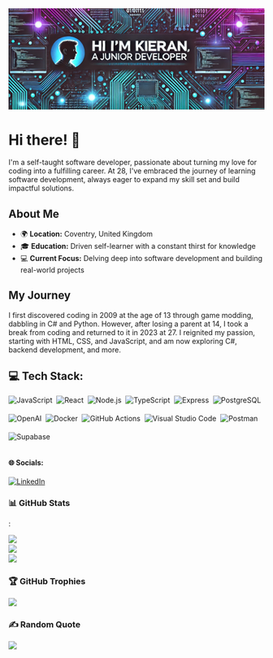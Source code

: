 <img src="./Banner.png">
<h1>Hi there! 👋</h1>

I'm a self-taught software developer, passionate about turning my love for coding into a fulfilling career. At 28, I've embraced the journey of learning software development, always eager to expand my skill set and build impactful solutions.

<h2>About Me</h2>

- 🌍 **Location:** Coventry, United Kingdom
- 🎓 **Education:** Driven self-learner with a constant thirst for knowledge
- 💻 **Current Focus:** Delving deep into software development and building real-world projects

<h2>My Journey</h2>

I first discovered coding in 2009 at the age of 13 through game modding, dabbling in C# and Python. However, after losing a parent at 14, I took a break from coding and returned to it in 2023 at 27. I reignited my passion, starting with HTML, CSS, and JavaScript, and am now exploring C#, backend development, and more.

<h2>💻 Tech Stack:</h2>

<div style="display: flex; flex-wrap: wrap; gap: 4px; justify-content: left;">
  <img src="https://img.shields.io/badge/JavaScript-F7DF1C?logo=javascript&logoColor=white" height="32" alt="JavaScript" style="margin-right: 4px">
  <img src="https://img.shields.io/badge/React-20232A?logo=react&logoColor=61DAFB" height="32" alt="React" style="margin-right: 4px">
  <img src="https://img.shields.io/badge/Node.js-8CC84B?logo=node.js&logoColor=white" height="32" alt="Node.js" style="margin-right: 4px">
  <img src="https://img.shields.io/badge/TypeScript-3178C6?logo=typescript&logoColor=white" height="32" alt="TypeScript" style="margin-right: 4px">
  <img src="https://img.shields.io/badge/Express-000000?logo=express&logoColor=white" height="32" alt="Express" style="margin-right: 4px">
  <img src="https://img.shields.io/badge/PostgreSQL-316192?logo=postgresql&logoColor=white" height="32" alt="PostgreSQL" style="margin-right: 4px">
  <img src="https://img.shields.io/badge/OpenAI-412991?logo=openai&logoColor=white" height="32" alt="OpenAI" style="margin-right: 4px">
  <img src="https://img.shields.io/badge/Docker-2496ED?logo=docker&logoColor=white" height="32" alt="Docker" style="margin-right: 4px">
  <img src="https://img.shields.io/badge/GitHub_Actions-2088FF?logo=github-actions&logoColor=white" height="32" alt="GitHub Actions" style="margin-right: 4px">
  <img src="https://img.shields.io/badge/Visual_Studio_Code-007ACC?logo=visual-studio-code&logoColor=white" height="32" alt="Visual Studio Code" style="margin-right: 4px">
  <img src="https://img.shields.io/badge/Postman-FF6C37?logo=postman&logoColor=white" height="32" alt="Postman" style="margin-right: 4px">
  <img src="https://img.shields.io/badge/Supabase-3ECF8E?logo=supabase&logoColor=white" height="32" alt="Supabase" style="margin-right: 4px">
</div>

<h4>🌐 Socials:</h4>

[![LinkedIn](https://img.shields.io/badge/LinkedIn-%230077B5.svg?logo=linkedin&logoColor=white)](https://linkedin.com/in/kieran-paget/)

<h3>📊 GitHub Stats</h3> :

![](https://github-readme-stats.vercel.app/api?username=Kieranp-96&theme=shadow_blue&hide_border=false&include_all_commits=false&count_private=false)<br/>
![](https://github-readme-streak-stats.herokuapp.com/?user=Kieranp-96&theme=shadow_blue&hide_border=false)<br/>
![](https://github-readme-stats.vercel.app/api/top-langs/?username=Kieranp-96&theme=shadow_blue&hide_border=false&include_all_commits=false&count_private=false&layout=compact)

<h3>🏆 GitHub Trophies</h3>

![](https://github-profile-trophy.vercel.app/?username=Kieranp-96&theme=radical&no-frame=false&no-bg=true&margin-w=4)

<h3>✍️ Random Quote</h3>

![](https://quotes-github-readme.vercel.app/api?type=horizontal&theme=dark)
